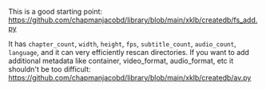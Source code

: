 This is a good starting point: https://github.com/chapmanjacobd/library/blob/main/xklb/createdb/fs_add.py

It has `chapter_count`, `width`, `height`, `fps`, `subtitle_count`, `audio_count`, `language`, and it can very efficiently rescan directories. If you want to add additional metadata like container, video_format, audio_format, etc it shouldn't be too difficult: https://github.com/chapmanjacobd/library/blob/main/xklb/createdb/av.py

